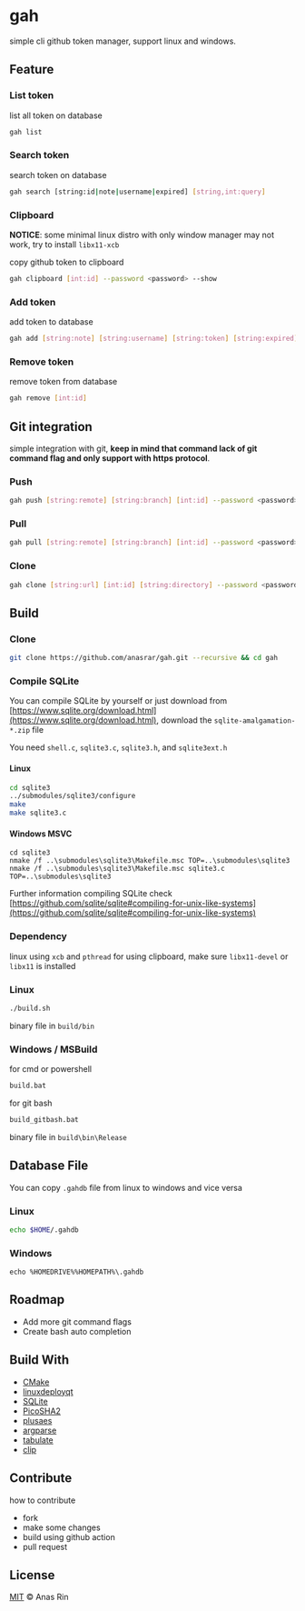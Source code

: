 # gah

simple cli github token manager, support linux and windows.

## Feature

### List token

list all token on database

```bash
gah list
```

### Search token

search token on database

```bash
gah search [string:id|note|username|expired] [string,int:query]
```

### Clipboard

**NOTICE**: some minimal linux distro with only window manager may not work, try to install `libx11-xcb`

copy github token to clipboard

```bash
gah clipboard [int:id] --password <password> --show
```

### Add token

add token to database

```bash
gah add [string:note] [string:username] [string:token] [string:expired] --password <password>
```

### Remove token

remove token from database

```bash
gah remove [int:id]
```

## Git integration

simple integration with git, **keep in mind that command lack of git command flag and only support with https protocol**.

### Push

```bash
gah push [string:remote] [string:branch] [int:id] --password <password> --force
```

### Pull

```bash
gah pull [string:remote] [string:branch] [int:id] --password <password> --rebase
```

### Clone

```bash
gah clone [string:url] [int:id] [string:directory] --password <password> --recursive --branch <branch_name>
```

## Build

### Clone

```bash
git clone https://github.com/anasrar/gah.git --recursive && cd gah
```

### Compile SQLite

You can compile SQLite by yourself or just download from [https://www.sqlite.org/download.html](https://www.sqlite.org/download.html), download the `sqlite-amalgamation-*.zip` file

You need `shell.c`, `sqlite3.c`, `sqlite3.h`, and `sqlite3ext.h`

#### Linux

```sh
cd sqlite3
../submodules/sqlite3/configure
make
make sqlite3.c
```

#### Windows MSVC

```batch
cd sqlite3
nmake /f ..\submodules\sqlite3\Makefile.msc TOP=..\submodules\sqlite3
nmake /f ..\submodules\sqlite3\Makefile.msc sqlite3.c TOP=..\submodules\sqlite3
```

Further information compiling SQLite check [https://github.com/sqlite/sqlite#compiling-for-unix-like-systems](https://github.com/sqlite/sqlite#compiling-for-unix-like-systems)

### Dependency

linux using `xcb` and `pthread` for using clipboard, make sure `libx11-devel` or `libx11` is installed

### Linux

```bash
./build.sh
```

binary file in `build/bin`

### Windows / MSBuild

for cmd or powershell

```bash
build.bat
```

for git bash

```bash
build_gitbash.bat
```

binary file in `build\bin\Release`

## Database File

You can copy `.gahdb` file from linux to windows and vice versa

### Linux

```bash
echo $HOME/.gahdb
```

### Windows

```batch
echo %HOMEDRIVE%%HOMEPATH%\.gahdb
```

## Roadmap

- Add more git command flags
- Create bash auto completion

## Build With

- [CMake](https://cmake.org/)
- [linuxdeployqt](https://github.com/probonopd/linuxdeployqt)
- [SQLite](https://www.sqlite.org/index.html)
- [PicoSHA2](https://github.com/okdshin/PicoSHA2)
- [plusaes](https://github.com/kkAyataka/plusaes)
- [argparse](https://github.com/p-ranav/argparse)
- [tabulate](https://github.com/p-ranav/tabulate)
- [clip](https://github.com/dacap/clip)

## Contribute

how to contribute

- fork
- make some changes
- build using github action
- pull request

## License

[MIT](LICENSE) © Anas Rin
